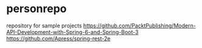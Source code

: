 personrepo
==========

repository for sample projects
https://github.com/PacktPublishing/Modern-API-Development-with-Spring-6-and-Spring-Boot-3
https://github.com/Apress/spring-rest-2e


